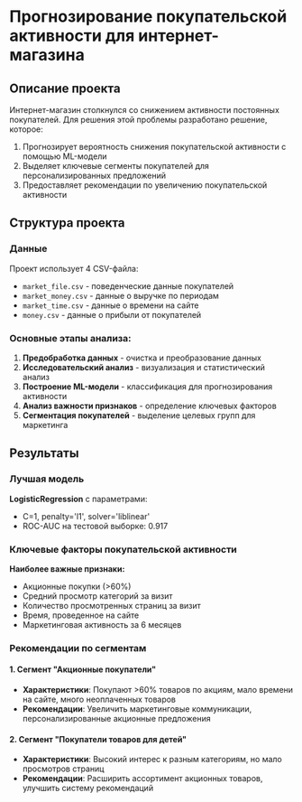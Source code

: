 # Прогнозирование покупательской активности для интернет-магазина

## Описание проекта
Интернет-магазин столкнулся со снижением активности постоянных покупателей. Для решения этой проблемы разработано решение, которое:
1. Прогнозирует вероятность снижения покупательской активности с помощью ML-модели
2. Выделяет ключевые сегменты покупателей для персонализированных предложений
3. Предоставляет рекомендации по увеличению покупательской активности

## Структура проекта

### Данные
Проект использует 4 CSV-файла:
- `market_file.csv` - поведенческие данные покупателей
- `market_money.csv` - данные о выручке по периодам
- `market_time.csv` - данные о времени на сайте
- `money.csv` - данные о прибыли от покупателей

### Основные этапы анализа:
1. **Предобработка данных** - очистка и преобразование данных
2. **Исследовательский анализ** - визуализация и статистический анализ
3. **Построение ML-модели** - классификация для прогнозирования активности
4. **Анализ важности признаков** - определение ключевых факторов
5. **Сегментация покупателей** - выделение целевых групп для маркетинга

## Результаты

### Лучшая модель
**LogisticRegression** с параметрами:
- C=1, penalty='l1', solver='liblinear'
- ROC-AUC на тестовой выборке: 0.917

### Ключевые факторы покупательской активности
**Наиболее важные признаки:**
- Акционные покупки (>60%)
- Средний просмотр категорий за визит
- Количество просмотренных страниц за визит
- Время, проведенное на сайте
- Маркетинговая активность за 6 месяцев

### Рекомендации по сегментам

#### 1. Сегмент "Акционные покупатели"
- **Характеристики**: Покупают >60% товаров по акциям, мало времени на сайте, много неоплаченных товаров
- **Рекомендации**: Увеличить маркетинговые коммуникации, персонализированные акционные предложения

#### 2. Сегмент "Покупатели товаров для детей"
- **Характеристики**: Высокий интерес к разным категориям, но мало просмотров страниц
- **Рекомендации**: Расширить ассортимент акционных товаров, улучшить систему рекомендаций
